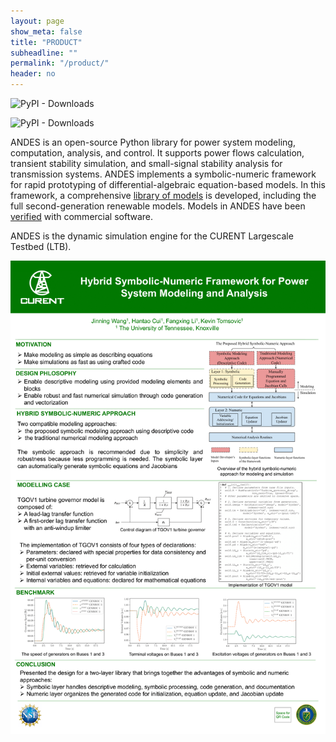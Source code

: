 ```yaml
---
layout: page
show_meta: false
title: "PRODUCT"
subheadline: ""
permalink: "/product/"
header: no
---
```


![PyPI - Downloads](https://img.shields.io/pypi/dm/andes)

![PyPI - Downloads](https://img.shields.io/pypi/dm/andes?link=https%3A%2F%2Fpypi.org%2Fproject%2Fandes%2F)

ANDES is an open-source Python library for power system modeling, computation, analysis, and control. It supports power flows calculation, transient stability simulation, and small-signal stability analysis for transmission systems. ANDES implements a symbolic-numeric framework for rapid prototyping of differential-algebraic equation-based models. In this framework, a comprehensive [library of models](https://docs.andes.app/en/latest/modelref.html#modelref) is developed, including the full second-generation renewable models. Models in ANDES have been [verified](https://docs.andes.app/en/latest/getting_started/verification.html#verification) with commercial software.

ANDES is the dynamic simulation engine for the CURENT Largescale Testbed (LTB).

![ANDES](../images/posters/andes.png)
